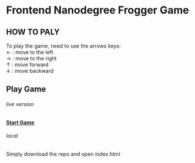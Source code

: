 # Frontend Nanodegree Frogger Game

## HOW TO PALY
To play the game, need to use the arrows keys: <br />
← : move to the left <br />
→ : move to the right <br />
↑ : move forward <br />
↓ : move backward  <br />

## Play Game 
###### live version <br />
<a href="https://ahmed-saber-omar.github.io/Classic-Arcade-Game/"><b>Start Game</b></a> <br />
###### local <br />
Simply download the repo and open index.html

